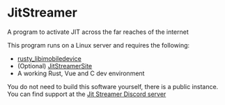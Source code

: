 # JitStreamer
A program to activate JIT across the far reaches of the internet

This program runs on a Linux server and requires the following:
- [rusty_libimobiledevice](https://github.com/jkcoxson/rusty_libimobiledevice)
- (Optional) [JitStreamerSite](https://github.com/jkcoxson/JitStreamerSite)
- A working Rust, Vue and C dev environment

You do not need to build this software yourself, there is a public instance. 
You can find support at the [Jit Streamer Discord server](https://imgur.com/rr9xJhX)
